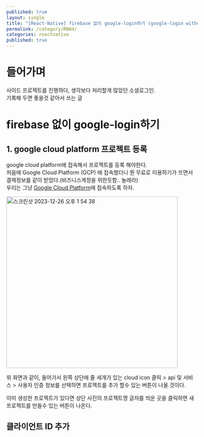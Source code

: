 ```yaml
---
published: true
layout: single
title: "[React-Native] firebase 없이 google-login하기 (google-login without Firebase)"
permalink: /category/RN04/
categories: reactnative
published: true
---
```


# 들어가며

사이드 프로젝트를 진행하다, 생각보다 처리할게 많았던 소셜로그인.  
기록해 두면 좋을것 같아서 쓰는 글

# firebase 없이 google-login하기

## 1. google cloud platform 프로젝트 등록

google cloud platform에 접속해서 프로젝트를 등록 해야한다.  
처음에 Google Cloud Platform (GCP) 에 접속했더니 뭔 무료로 이용하기가 뜨면서  
결제정보를 같이 받았다.(비즈니스계정을 위한듯함.. 놀래라)  
우리는 그냥 [Google Cloud Platform](https://console.cloud.google.com)에 접속하도록 하자.

<img width="451" alt="스크린샷 2023-12-26 오후 1 54 38" src="https://github.com/jjugwen/MungFriend_FE/assets/103884098/42a7ba06-f4ac-4d0b-b643-13f06fce2e4b" />

위 화면과 같이, 들어가서 왼쪽 상단에 줄 세개가 있는 cloud icon 클릭 > api 및 서비스 > 사용자 인증 정보를 선택하면 프로젝트를 추가 할수 있는 버튼이 나올 것이다.

이미 생성한 프로젝트가 있다면 상단 사진의 프로젝트명 글자를 띄운 곳을 클릭하면 새 프로젝트를 만들수 있는 버튼이 나온다.

## 클라이언트 ID 추가
